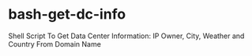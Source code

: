# bash-get-dc-info
Shell Script To Get Data Center Information: IP Owner, City, Weather and Country From Domain Name
